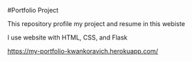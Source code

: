 #Portfolio Project

This repository profile my project and resume in this webiste

I use website with HTML, CSS, and Flask 

https://my-portfolio-kwankoravich.herokuapp.com/